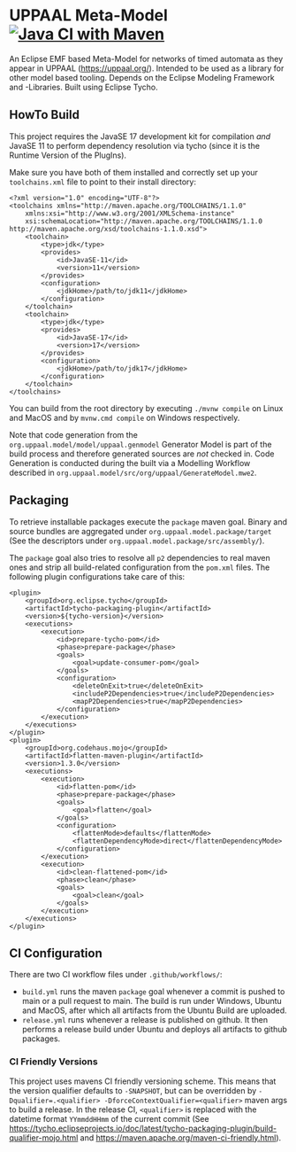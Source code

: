# UPPAAL Meta-Model [![Java CI with Maven](https://github.com/uppaal-emf/uppaal-metamodel/actions/workflows/build.yml/badge.svg)](https://github.com/uppaal-emf/uppaal-metamodel/actions/workflows/build.yml)
An Eclipse EMF based Meta-Model for networks of timed automata as they appear in UPPAAL (https://uppaal.org/).
Intended to be used as a library for other model based tooling.
Depends on the Eclipse Modeling Framework and -Libraries. Built using Eclipse Tycho.

## HowTo Build
This project requires the JavaSE 17 development kit for compilation *and* JavaSE 11 to perform dependency resolution via tycho (since it is the Runtime Version of the PlugIns).

Make sure you have both of them installed and correctly set up your `toolchains.xml` file
to point to their install directory:
```
<?xml version="1.0" encoding="UTF-8"?>
<toolchains xmlns="http://maven.apache.org/TOOLCHAINS/1.1.0"
	xmlns:xsi="http://www.w3.org/2001/XMLSchema-instance"
	xsi:schemaLocation="http://maven.apache.org/TOOLCHAINS/1.1.0 http://maven.apache.org/xsd/toolchains-1.1.0.xsd">
	<toolchain>
		<type>jdk</type>
		<provides>
			<id>JavaSE-11</id>
			<version>11</version>
		</provides>
		<configuration>
			<jdkHome>/path/to/jdk11</jdkHome>
		</configuration>
	</toolchain>
	<toolchain>
		<type>jdk</type>
		<provides>
			<id>JavaSE-17</id>
			<version>17</version>
		</provides>
		<configuration>
			<jdkHome>/path/to/jdk17</jdkHome>
		</configuration>
	</toolchain>
</toolchains>
```

You can build from the root directory by executing `./mvnw compile` on Linux and
MacOS and by `mvnw.cmd compile` on Windows respectively.

Note that code generation from the `org.uppaal.model/model/uppaal.genmodel` Generator Model
is part of the build process and therefore generated sources are *not* checked in.
Code Generation is conducted during the built via a Modelling Workflow described in
`org.uppaal.model/src/org/uppaal/GenerateModel.mwe2`. 

## Packaging
To retrieve installable packages execute the `package` maven goal.
Binary and source bundles are aggregated under `org.uppaal.model.package/target`
(See the descriptors under `org.uppaal.model.package/src/assembly/`).

The `package` goal also tries to resolve all `p2` dependencies to real maven ones
and strip all build-related configuration from the `pom.xml` files.
The following plugin configurations take care of this:
```
<plugin>
	<groupId>org.eclipse.tycho</groupId>
	<artifactId>tycho-packaging-plugin</artifactId>
	<version>${tycho-version}</version>
	<executions>
		<execution>
			<id>prepare-tycho-pom</id>
			<phase>prepare-package</phase>
			<goals>
				<goal>update-consumer-pom</goal>
			</goals>
			<configuration>
				<deleteOnExit>true</deleteOnExit>
				<includeP2Dependencies>true</includeP2Dependencies>
				<mapP2Dependencies>true</mapP2Dependencies>
			</configuration>
		</execution>
	</executions>
</plugin>
<plugin>
	<groupId>org.codehaus.mojo</groupId>
	<artifactId>flatten-maven-plugin</artifactId>
	<version>1.3.0</version>
	<executions>
		<execution>
			<id>flatten-pom</id>
			<phase>prepare-package</phase>
			<goals>
				<goal>flatten</goal>
			</goals>
			<configuration>
				<flattenMode>defaults</flattenMode>
				<flattenDependencyMode>direct</flattenDependencyMode>
			</configuration>
		</execution>
		<execution>
			<id>clean-flattened-pom</id>
			<phase>clean</phase>
			<goals>
				<goal>clean</goal>
			</goals>
		</execution>
	</executions>
</plugin>
```

## CI Configuration
There are two CI workflow files under `.github/workflows/`:
* `build.yml` runs the maven `package` goal whenever a commit is pushed to main or a pull request to main.
The build is run under Windows, Ubuntu and MacOS, after which all artifacts from the Ubuntu Build are uploaded.
* `release.yml` runs whenever a release is published on github. It then performs a release build under Ubuntu and deploys all artifacts to github packages.

### CI Friendly Versions
This project uses mavens CI friendly versioning scheme. This means that the version qualifier defaults to `-SNAPSHOT`, but can be overridden by `-Dqualifier=.<qualifier> -DforceContextQualifier=<qualifier>` maven args to build a release.
In the release CI, `<qualifier>` is replaced with the datetime format `YYmmddHHmm` of the current commit (See https://tycho.eclipseprojects.io/doc/latest/tycho-packaging-plugin/build-qualifier-mojo.html and https://maven.apache.org/maven-ci-friendly.html).
